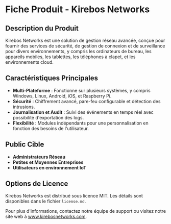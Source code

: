 # Fiche Produit - Kirebos Networks

## Description du Produit
Kirebos Networks est une solution de gestion réseau avancée, conçue pour fournir des services de sécurité, de gestion de connexion et de surveillance pour divers environnements, y compris les ordinateurs de bureau, les appareils mobiles, les tablettes, les téléphones à clapet, et les environnements cloud.

## Caractéristiques Principales
- **Multi-Plateforme** : Fonctionne sur plusieurs systèmes, y compris Windows, Linux, Android, iOS, et Raspberry Pi.
- **Sécurité** : Chiffrement avancé, pare-feu configurable et détection des intrusions.
- **Journalisation et Audit** : Suivi des événements en temps réel avec possibilité d'exportation des logs.
- **Flexibilité** : Modules indépendants pour une personnalisation en fonction des besoins de l'utilisateur.

## Public Cible
- **Administrateurs Réseau**
- **Petites et Moyennes Entreprises**
- **Utilisateurs en environnement IoT**

## Options de Licence
Kirebos Networks est distribué sous licence MIT. Les détails sont disponibles dans le fichier `license.md`.

Pour plus d'informations, contactez notre équipe de support ou visitez notre site web à www.kirebosnetworks.com.
